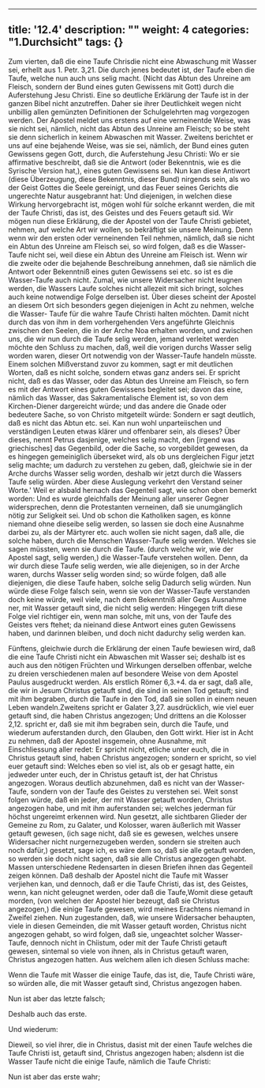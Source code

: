 
---
title: '12.4'
description: ""
weight: 4
categories: "1.Durchsicht"
tags: {}
---
<!-- Seite 580 -->

Zum vierten, daß die eine Taufe Chrisdie
nicht eine Abwaschung mit Wasser sei, erhellt
aus 1. Petr. 3,21. Die durch jenes bedeutet ist,
der Taufe eben die Taufe, welche nun auch uns selig macht.
(Nicht das Abtun des Unreine am Fleisch,
sondern der Bund eines guten Gewissens mit
Gott) durch die Auferstehung Jesu Christi.
Eine so deutliche Erklärung der Taufe ist in der ganzen
Bibel nicht anzutreffen. Daher sie ihrer Deutlichkeit
wegen nicht unbillig allen gemünzten Definitionen
der Schulgelehrten mag vorgezogen werden.
Der Apostel meldet uns erstens auf eine verneinentde
Weise, was sie nicht sei, nämlich, nicht das
Abtun des Unreine am Fleisch; so be steht sie
denn sicherlich in keinem Abwaschen mit Wasser.
Zweitens berichtet er uns auf eine bejahende Weise,
was sie sei, nämlich, der Bund eines guten<!-- Seite 581 -->
Gewissens gegen Gott, durch, die Auferstehung
Jesu Christi: Wo er sie affirmative beschreibt,
daß sie die Antwort (oder Bekenntnis, wie es die
Syrische Version hat,), eines guten Gewissens sei.
Nun kan diese Antiwort (diese Überzeugung, diese
Bekenntnis, dieser Bund) nirgends sein, als wo der
Geist Gottes die Seele gereinigt, und das Feuer
seines Gerichts die ungerechte Natur ausgebrannt hat:
Und diejenigen, in welchen diese Wirkung hervorgebracht
ist, mögen wohl für solche erkannt werden, die
mit der Taufe Christi, das ist, des Geistes und des
Feuers getauft sid. Wir mögen nun diese Erklärung,
die der Apostel von der Taufe Christi gebietet,
nehmen, auf welche Art wir wollen, so bekräftigt sie
unsere Meinung. Denn wenn wir den ersten oder
verneinenden Teil nehmen, nämlich, daß sie nicht
ein Abtun des Unreine am Fleisch sei, so wird
folgen, daß es die Wasser-Taufe nicht sei, weil
diese ein Abtun des Unreine am Fleisch ist. Wenn wir
die zweite oder die bejahende Beschreibung annehmen,
daß sie nämlich die Antwort oder Bekenntniß
eines guten Gewissens sei etc. so ist es die Wasser-Taufe
auch nicht. Zumal, wie unsere Widersacher nicht
leugnen werden, die Wassers Laufe solches nicht allezeit
mit sich bringt, solches auch keine notwendige
Folge derselben ist. Über dieses scheint der Apostel
an diesem Ort sich besonders gegen diejenigen in Acht
zu nehmen, welche die Wasser- Taufe für die wahre
Taufe Christi halten möchten. Damit nicht durch
das von ihm in dem vorhergehenden Vers angeführte
Gleichnis zwischen den Seelen, die in der Arche Noa
erhalten worden, und zwischen uns, die wir nun durch
die Taufe selig werden, jemand verleitet werden möchte
den Schluss zu machen, daß, weil die vorigen
durchs Wasser selig worden waren, dieser Ort notwendig
von der Wasser-Taufe handeln müsste. Einem<!-- Seite 582 -->
solchen Mißverstand zuvor zu kommen, sagt er mit
deutlichen Worten, daß es nicht solche, sondern etwas
ganz anders sei. Er spricht nicht, daß es das Wasser,
oder das Abtun des Unreine am Fleisch, so
fern es mit der Antwort eines guten Gewissens
begleitet sei; davon das eine, nämlich das Wasser,
das Sakramentalische Element ist, so von
dem Kirchen-Diener dargereicht würde; und
das andere die Gnade oder bedeutere Sache, so
von Christo mitgeteilt würde: Sondern er
sagt deutlich, daß es nicht das Abtun etc. sei.
Kan nun wohl unparteiischen und verständigen Leuten
etwas klärer und offenbarer sein, als dieses? Über
dieses, nennt Petrus dasjenige, welches selig macht,
den [irgend was griechisches] das Gegenbild, oder die Sache, so
vorgebildet gewesen, da es hingegen gemeiniglich
überseket wird, als ob uns dergleichen Figur jetzt selig
machte; um dadurch zu verstehen zu geben, daß,
gleichwie sie in der Arche durchs Wasser selig worden,
deshalb wir jetzt durch die Wassers Taufe selig würden.
Aber diese Auslegung verkehrt den Verstand seiner
Worte.' Weil er alsbald hernach das Gegenteil
sagt, wie schon oben bemerkt worden: Und es wurde
gleichfalls der Meinung aller unserer Gegner widersprechen,
denn die Protestanten verneinen, daß
sie unumgänglich nötig zur Seligkeit sei. Und ob
schon die Katholiken sagen, es könne niemand ohne dieseibe
selig werden, so lassen sie doch eine Ausnahme
darbei zu, als der Märtyrer etc. auch wollen sie nicht
sagen, daß alle, die solche haben, durch die
Menschen Wasser-Taufe selig werden. Welches sie sagen müssten,
wenn sie durch die Taufe. (durch welche wir,
wie der Apostel sagt, selig werden,) die Wasser-Taufe
verstehen wollen. Denn, da wir durch diese
Taufe selig werden, wie alle diejenigen, so in der Arche
waren, durchs Wasser selig worden sind; so würde<!-- Seite 583 -->
folgen, daß alle diejenigen, die diese Taufe haben,
solche selig Dadurch selig würden. Nun würde diese Folge falsch
sein, wenn sie von der Wasser-Taufe verstanden doch keine würde, weil viele, nach dem Bekenntniß aller Gegs Ausnahme ner, mit Wasser getauft sind, die nicht selig werden: Hingegen trift diese Folge viel richtiger ein, wenn man solche, mit uns, von der Taufe des Geistes vers ftehet; da nieinand diese Antwort eines guten Gewissens haben, und darinnen bleiben, und doch nicht dadurchy selig werden kan.

Fünftens, gleichwie durch die Erklärung der einen
Taufe bewiesen wird, daß die eine Taufe Christi
nicht ein Abwaschen mit Wasser sei; deshalb ist
es auch aus den nötigen Früchten und Wirkungen
derselben offenbar, welche zu dreien verschiedenen
malen auf besondere Weise von dem Apostel Paulus
ausgedruckt werden. Als erstlich Römer 6,3.+4.
da er sagt, daß alle, die wir in Jesum Christus
getauft sind, die sind in seinen Tod getauft; sind
mit ihm begraben, durch die Taufe in den Tod,
daß sie sollen in einem neuen Leben wandeln.Zweitens
spricht er Galater 3,27. ausdrücklich, wie viel
euer getauft sind, die haben Christus angezogen;
Und drittens an die Kolosser 2,12. spricht er, daß
sie mit ihm begraben sein, durch die Taufe, und
wiederum auferstanden durch, den Glauben, den
Gott wirkt. Hier ist in Acht zu nehmen, daß
der Apostel insgemein, ohne Ausnahme, mit Einschliessung
aller redet: Er spricht nicht, etliche unter euch,
die in Christus getauft sind, haben Christus angezogen;
sondern er spricht, so viel euer getauft sind:
Welches eben so viel ist, als ob er gesagt hatte, ein
jedweder unter euch, der in Christus getauft ist, der
hat Christus angezogen. Woraus deutlich abzunehmen,
daß es nicht van der Wasser-Taufe, sondern
von der Taufe des Geistes zu verstehen sei. Weit<!-- Seite 584 -->
sonst folgen würde, daß ein jeder, der mit Wasser getauft
worden, Christus angezogen habe, und mit ihm
auferstanden sei; welches jederman für höchst ungereimt
erkennen wird. Nun gesetzt, alle sichtbaren
Glieder der Gemeine zu Rom, zu Galater, und Kolosser,
waren äußerlich mit Wasser getauft gewesen,
(ich sage nicht, daß sie es gewesen, welches unsere
Widersacher nicht nurgernezugeben werden, sondern
sie streiten auch noch dafür,) gesetzt, sage ich, es wäre
dem so, daß sie alle getauft worden, so werden
sie doch nicht sagen, daß sie alle Christus angezogen
gehabt. Massen unterschiedene Redensarten
in diesen Briefen ihnen das Gegenteil zeigen können.
Daß deshalb der Apostel nicht die Taufe mit Wasser
verjiehen kan, und dennoch, daß er die Taufe Christi,
das ist, des Geistes, wenn, kan nicht geleugnet
werden, oder daß die Taufe,Womit diese getauft
morden, (von welchen der Apostel hier bezeugt, daß
sie Christus angezogen,) die einige Taufe gewesen,
wird meines Erachtens niemand in Zweifel ziehen.
Nun zugestanden, daß, wie unsere Widersacher behaupten,
viele in diesen Gemeinden, die mit Wasser
getauft worden, Christus nicht angezogen gehabt, so
wird folgen, daß sie, ungeachtet solcher Wasser-Taufe,
dennoch nicht in Chỉistum, oder mit der Taufe
 Christi getauft gewesen, sintemal so viele von ihnen,
als in Christus getauft waren, Christus angezogen
hatten. Aus welchem allen ich diesen Schluss mache:

Wenn die Taufe mit Wasser die einige Taufe, das
ist, die, Taufe Christi wäre, so würden alle, die mit
Wasser getauft sind, Christus angezogen haben.

Nun ist aber das letzte falsch;

Deshalb auch das erste.

Und wiederum:

Dieweil, so viel ihrer, die in Christus, dasist mit
der einen Taufe welches die Taufe Christi ist, getauft<!-- Seite 585 -->
sind, Christus angezogen haben; alsdenn ist die
Wasser Taufe nicht die einige Taufe, nämlich die
Taufe Christi:

Nun ist aber das erste wahr;


